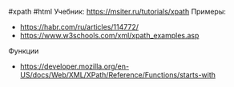 #xpath #html
Учебник: https://msiter.ru/tutorials/xpath
Примеры:
 - https://habr.com/ru/articles/114772/
 - https://www.w3schools.com/xml/xpath_examples.asp

Функции
 - https://developer.mozilla.org/en-US/docs/Web/XML/XPath/Reference/Functions/starts-with
